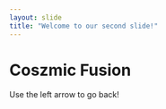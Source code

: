 ```yaml
---
layout: slide
title: "Welcome to our second slide!"
---
```

<h1>Coszmic Fusion</h1>
Use the left arrow to go back!
